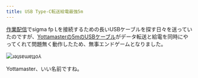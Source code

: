 ```yaml
---
title: USB Type-C転送給電最強5m
---
```

[作業配信](https://www.youtube.com/c/r7kamura)でsigma fp Lを接続するための長いUSBケーブルを探す日々を送っていたのですが、[Yottamasterの5mのUSBケーブル](https://www.amazon.co.jp/dp/B09Y1BY75P)がデータ転送と給電を同時にやってくれて問題無く動作したため、無事エンドゲームとなりました。

![](https://lh5.googleusercontent.com/L_nr_Y-_jzNXt_-lO-YmHfIF7zacEb_55A6CJ6_VDG60q2QHu9KljMMR8zJRPrSdBXpN2GLPY8cdOPsCV5Wu4GsXUx2b3yyEhxFdbpNY2s3rMndauKssgvVlzVWImy-91dK5gIOsmsg2yHr0rtGpSE6vREhuGLtjYmPsOVMujILIOgtOtX9J6UFVZw "ɹǝʇsɐɯɐʇʇo⅄")

Yottamaster、いい名前ですね。
